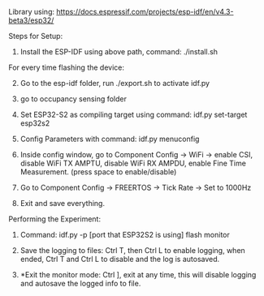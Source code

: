Library using: https://docs.espressif.com/projects/esp-idf/en/v4.3-beta3/esp32/

Steps for Setup: 

1. Install the ESP-IDF using above path, command: ./install.sh

For every time flashing the device: 

2. Go to the esp-idf folder, run ./export.sh to activate idf.py


3. go to occupancy sensing folder


4. Set ESP32-S2 as compiling target using command: idf.py set-target esp32s2 


5. Config Parameters with command: idf.py menuconfig


6. Inside config window, go to Component Config -> WiFi -> enable CSI, disable WiFi TX AMPTU, disable WiFi RX AMPDU, enable Fine Time Measurement. (press space to enable/disable)


7. Go to Component Config -> FREERTOS -> Tick Rate -> Set to 1000Hz


8. Exit and save everything. 


Performing the Experiment: 

1. Command: idf.py -p [port that ESP32S2 is using] flash monitor

2. Save the logging to files: Ctrl T, then Ctrl L to enable logging, when ended, Ctrl T and Ctrl L to disable and the log is autosaved.

3. *Exit the monitor mode: Ctrl ], exit at any time, this will disable logging and autosave the logged info to file. 

